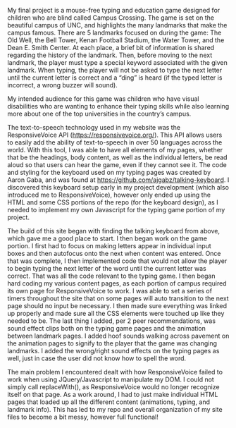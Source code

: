 My final project is a mouse-free typing and education game designed for children who are blind called Campus Crossing. The game is set on the beautiful campus of UNC, and highlights the many landmarks that make the campus famous. There are 5 landmarks focused on during the game: The Old Well, the Bell Tower, Kenan Football Stadium, the Water Tower, and the Dean E. Smith Center. At each place, a brief bit of information is shared regarding the history of the landmark. Then, before moving to the next landmark, the player must type a special keyword associated with the given landmark. When typing, the player will not be asked to type the next letter until the current letter is correct and a “ding” is heard (if the typed letter is incorrect, a wrong buzzer will sound). 

My intended audience for this game was children who have visual disabilities who are wanting to enhance their typing skills while also learning more about one of the top universities in the country’s campus. 

The text-to-speech technology used in my website was the ResponsiveVoice API (https://responsivevoice.org/). This API allows users to easily add the ability of text-to-speech in over 50 languages across the world. With this tool, I was able to have all elements of my pages, whether that be the headings, body content, as well as the individual letters, be read aloud so that users can hear the game, even if they cannot see it. The code and styling for the keyboard used on my typing pages was created by Aaron Gaba, and was found at https://github.com/ajgabz/talking-keyboard. I discovered this keyboard setup early in my project development (which also introduced me to ResponsiveVoice), however only ended up using the HTML and some CSS portions of the repo (for the keyboard design), as I needed to implement my own Javascript for the typing game portion of my project. 

The build of this site began with finding the talking keyboard from above, which gave me a good place to start. I then began work on the game portion. I first had to focus on making letters appear in individual input boxes and then autofocus onto the next when content was entered. Once that was complete, I then implemented code that would not allow the player to begin typing the next letter of the word until the current letter was correct. That was all the code relevant to the typing game. I then began hard coding my various content pages, as each portion of campus required its own page for ResponsiveVoice to work. I was able to set a series of timers throughout the site that on some pages will auto transition to the next page should no input be necessary. I then made sure everything was linked up properly and made sure all the CSS elements were touched up like they needed to be. The last thing I added, per 2 peer recommendations, was sound effect clips both on the typing game pages and the animation between landmark pages. I added hoof sounds walking across pavement on the animation pages to signify to the player that the game was changing landmarks. I added the wrong/right sound effects on the typing pages as well, just in case the user did not know how to spell the word.

The main problem I encountered dealt with how ResponsiveVoice failed to work when using JQuery/Javascript to manipulate my DOM. I could not simply call replaceWith(), as ResponsiveVoice would no longer recognize itself on that page. As a work around, I had to just make individual HTML pages that loaded up all the different content (animations, typing, and landmark info). This has led to my repo and overall organization of my site files to become a bit messy, however full functional!


